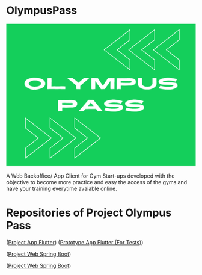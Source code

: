 # OlympusPass

![Olympus Pass Logo](ProjectsApplication/images/Splash%20Olympus%20Pass%202.png)

A Web Backoffice/ App Client for Gym Start-ups developed with the objective to become more practice and easy the access of the gyms and have your training everytime avaiable online.

# Repositories of Project Olympus Pass

([Project App Flutter](https://github.com/leocostatmt/AppOlympusPassV3))
    ([Prototype App Flutter (For Tests)](https://app-olympus-pass-mobilev2.flutterflow.app))

([Project Web Spring Boot](https://github.com/leocostatmt/spring-tcc))

([Project Web Spring Boot](https://github.com/leocostatmt/OlympusPass/blob/main/documentacao.2.0.pdf))
